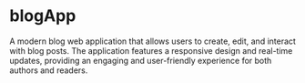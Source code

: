 # blogApp
A modern blog web application that allows users to create, edit, and interact with blog posts. The application features a responsive design and real-time updates, providing an engaging and user-friendly experience for both authors and readers.
